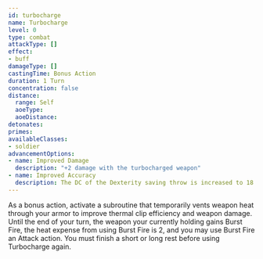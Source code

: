 ```yaml
---
id: turbocharge
name: Turbocharge
level: 0
type: combat
attackType: []
effect:
- buff
damageType: []
castingTime: Bonus Action
duration: 1 Turn
concentration: false
distance:
  range: Self
  aoeType: 
  aoeDistance: 
detonates: 
primes: 
availableClasses:
- soldier
advancementOptions:
- name: Improved Damage
  description: "+2 damage with the turbocharged weapon"
- name: Improved Accuracy
  description: The DC of the Dexterity saving throw is increased to 18
---
```

As a bonus action, activate a subroutine that temporarily vents weapon heat through your armor to improve thermal clip efficiency and weapon damage. Until the end of your turn, the weapon your currently holding gains Burst Fire, the heat expense from using Burst Fire is 2, and you may use Burst Fire an Attack action.
You must finish a short or long rest before using Turbocharge again.